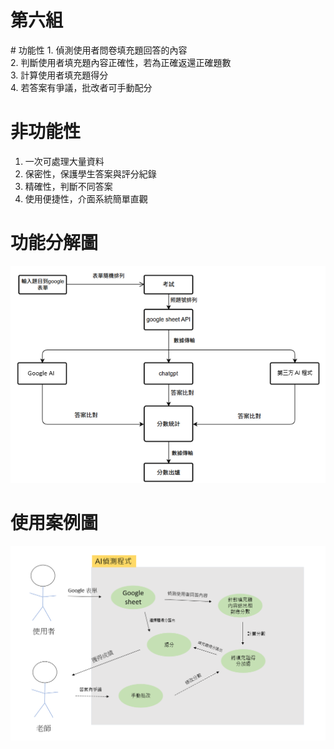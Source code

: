 <h1>第六組</h1>
# 功能性
1. 偵測使用者問卷填充題回答的內容<br>
2. 判斷使用者填充題內容正確性，若為正確返還正確題數<br>
3. 計算使用者填充題得分<br>
4. 若答案有爭議，批改者可手動配分<br>

# 非功能性
1. 一次可處理大量資料<br>
2. 保密性，保護學生答案與評分紀錄<br>
3. 精確性，判斷不同答案<br>
4. 使用便捷性，介面系統簡單直觀<br>

# 功能分解圖
![功能分解圖](功能分解圖.png)

# 使用案例圖
![案例圖](案例圖.png)
